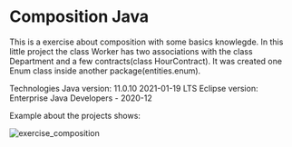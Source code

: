 # Composition Java
This is a exercise about composition with some basics knowlegde. In this little project the class Worker has two associations with the class Department and a few contracts(class HourContract). It was created one Enum class inside another package(entities.enum).

Technologies
Java version: 11.0.10 2021-01-19 LTS
Eclipse version: Enterprise Java Developers - 2020-12 

Example about the projects shows:

![exercise_composition](https://user-images.githubusercontent.com/10048596/112930688-c4976280-90e8-11eb-8172-b9b08e8cdddc.PNG)


